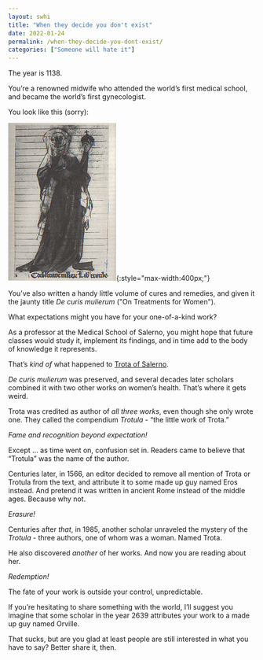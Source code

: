 ```yaml
---
layout: swhi
title: "When they decide you don't exist"
date: 2022-01-24
permalink: /when-they-decide-you-dont-exist/
categories: ["Someone will hate it"]
---
```


The year is 1138.

You’re a renowned midwife who attended the world’s first medical school, and became the world’s first gynecologist.

You look like this (sorry):

![image of trota of salerno](/images/trota-of-salerno.jpg){:style="max-width:400px;"}

You’ve also written a handy little volume of cures and remedies, and given it the jaunty title _De curis mulierum_ ("On Treatments for Women").

What expectations might you have for your one-of-a-kind work?

As a professor at the Medical School of Salerno, you might hope that future classes would study it, implement its findings, and in time add to the body of knowledge it represents.

That’s _kind of_ what happened to [Trota of Salerno](https://en.wikipedia.org/wiki/Trota_of_Salerno).

_De curis mulierum_ was preserved, and several decades later scholars combined it with two other works on women’s health. That’s where it gets weird.

Trota was credited as author of _all three works_, even though she only wrote one. They called the compendium _Trotula_ \- “the little work of Trota.”

_Fame and recognition beyond expectation!_

Except … as time went on, confusion set in. Readers came to believe that “Trotula” was the name of the author.

Centuries later, in 1566, an editor decided to remove all mention of Trota or Trotula from the text, and attribute it to some made up guy named Eros instead. And pretend it was written in ancient Rome instead of the middle ages. Because why not.

_Erasure!_

Centuries after _that_, in 1985, another scholar unraveled the mystery of the _Trotula_ \- three authors, one of whom was a woman. Named Trota.

He also discovered _another_ of her works. And now you are reading about her.

_Redemption!_

The fate of your work is outside your control, unpredictable.

If you’re hesitating to share something with the world, I’ll suggest you imagine that some scholar in the year 2639 attributes your work to a made up guy named Orville.

That sucks, but are you glad at least people are still interested in what you have to say? Better share it, then.


